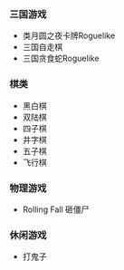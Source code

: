 ### 三国游戏

* 类月圆之夜卡牌Roguelike
* 三国自走棋
* 三国贪食蛇Roguelike

### 棋类

* 黑白棋
* 双陆棋
* 四子棋
* 井字棋
* 五子棋
* 飞行棋

### 物理游戏

* Rolling Fall 砸僵尸

### 休闲游戏

* 打鬼子
